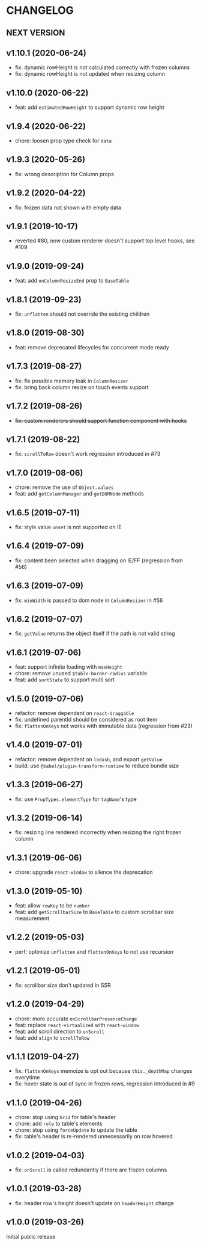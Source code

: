 # CHANGELOG

## NEXT VERSION

## v1.10.1 (2020-06-24)

- fix: dynamic rowHeight is not calculated correctly with frozen columns
- fix: dynamic rowHeight is not updated when resizing column

## v1.10.0 (2020-06-22)

- feat: add `estimatedRowHeight` to support dynamic row height

## v1.9.4 (2020-06-22)

- chore: loosen prop type check for `data`

## v1.9.3 (2020-05-26)

- fix: wrong description for Column props

## v1.9.2 (2020-04-22)

- fix: frozen data not shown with empty data

## v1.9.1 (2019-10-17)

- reverted #80, now custom renderer doesn't support top level hooks, see #109

## v1.9.0 (2019-09-24)

- feat: add `onColumnResizeEnd` prop to `BaseTable`

## v1.8.1 (2019-09-23)

- fix: `unflatten` should not override the existing children

## v1.8.0 (2019-08-30)

- feat: remove deprecated lifecycles for concurrent mode ready

## v1.7.3 (2019-08-27)

- fix: fix possible memory leak in `ColumnResizer`
- fix: bring back column resize on touch events support

## v1.7.2 (2019-08-26)

- ~~fix: custom renderers should support function component with hooks~~

## v1.7.1 (2019-08-22)

- fix: `scrollToRow` doesn't work regression introduced in #73

## v1.7.0 (2019-08-06)

- chore: remove the use of `Object.values`
- feat: add `getColumnManager` and `getDOMNode` methods

## v1.6.5 (2019-07-11)

- fix: style value `unset` is not supported on IE

## v1.6.4 (2019-07-09)

- fix: content been selected when dragging on IE/FF (regression from #56)

## v1.6.3 (2019-07-09)

- fix: `minWidth` is passed to dom node in `ColumnResizer` in #56

## v1.6.2 (2019-07-07)

- fix: `getValue` returns the object itself if the path is not valid string

## v1.6.1 (2019-07-06)

- feat: support infinite loading with `maxHeight`
- chore: remove unused `$table-border-radius` variable
- feat: add `sortState` to support multi sort

## v1.5.0 (2019-07-06)

- refactor: remove dependent on `react-draggable`
- fix: undefined parentId should be considered as root item
- fix: `flattenOnKeys` not works with immutable data (regression from #23)

## v1.4.0 (2019-07-01)

- refactor: remove dependent on `lodash`, and export `getValue`
- build: use `@babel/plugin-transform-runtime` to reduce bundle size

## v1.3.3 (2019-06-27)

- fix: use `PropTypes.elementType` for `tagName`'s type

## v1.3.2 (2019-06-14)

- fix: resizing line rendered incorrectly when resizing the right frozen column

## v1.3.1 (2019-06-06)

- chore: upgrade `react-window` to silence the deprecation

## v1.3.0 (2019-05-10)

- feat: allow `rowKey` to be `number`
- feat: add `getScrollbarSize` to `BaseTable` to custom scrollbar size measurement

## v1.2.2 (2019-05-03)

- perf: optimize `unflatten` and `flattenOnKeys` to not use recursion

## v1.2.1 (2019-05-01)

- fix: scrollbar size don't updated in SSR

## v1.2.0 (2019-04-29)

- chore: more accurate `onScrollbarPresenceChange`
- feat: replace `react-virtualized` with `react-window`
- feat: add scroll direction to `onScroll`
- feat: add `align` to `scrollToRow`

## v1.1.1 (2019-04-27)

- fix: `flattenOnKeys` memoize is opt out because `this._depthMap` changes everytime
- fix: hover state is out of sync in frozen rows, regression introduced in #9

## v1.1.0 (2019-04-26)

- chore: stop using `Grid` for table's header
- chore: add `role` to table's elements
- chore: stop using `forceUpdate` to update the table
- fix: table's header is re-rendered unnecessarily on row hovered

## v1.0.2 (2019-04-03)

- fix: `onScroll` is called redundantly if there are frozen columns

## v1.0.1 (2019-03-28)

- fix: header row's height doesn't update on `headerHeight` change

## v1.0.0 (2019-03-26)

Initial public release
